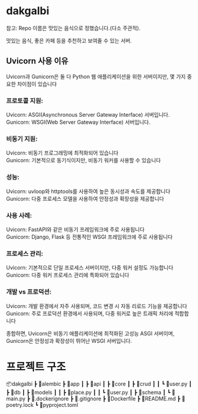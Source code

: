 # dakgalbi

참고: Repo 이름은 맛있는 음식으로 정했습니다.(다소 주관적).

맛있는 음식, 좋은 카페 등을 추천하고 보여줄 수 있는 서버.

## Uvicorn 사용 이유

Uvicorn과 Gunicorn은 둘 다 Python 웹 애플리케이션을 위한 서버이지만, 몇 가지 중요한 차이점이 있습니다

### 프로토콜 지원:

Uvicorn: ASGI(Asynchronous Server Gateway Interface) 서버입니다.  
Gunicorn: WSGI(Web Server Gateway Interface) 서버입니다.

### 비동기 지원:

Uvicorn: 비동기 프로그래밍에 최적화되어 있습니다  
Gunicorn: 기본적으로 동기식이지만, 비동기 워커를 사용할 수 있습니다

### 성능:

Uvicorn: uvloop와 httptools를 사용하여 높은 동시성과 속도를 제공합니다  
Gunicorn: 다중 프로세스 모델을 사용하여 안정성과 확장성을 제공합니다

### 사용 사례:

Uvicorn: FastAPI와 같은 비동기 프레임워크에 주로 사용됩니다  
Gunicorn: Django, Flask 등 전통적인 WSGI 프레임워크에 주로 사용됩니다

### 프로세스 관리:

Uvicorn: 기본적으로 단일 프로세스 서버이지만, 다중 워커 설정도 가능합니다  
Gunicorn: 다중 워커 프로세스 관리에 특화되어 있습니다

### 개발 vs 프로덕션:

Uvicorn: 개발 환경에서 자주 사용되며, 코드 변경 시 자동 리로드 기능을 제공합니다  
Gunicorn: 주로 프로덕션 환경에서 사용되며, 다중 워커로 높은 트래픽 처리에 적합합니다

종합하면, Uvicorn은 비동기 애플리케이션에 최적화된 고성능 ASGI 서버이며, Gunicorn은 안정성과 확장성이 뛰어난 WSGI 서버입니다.

# 프로젝트 구조

📦dakgalbi
┣ 📂alembic
┣ 📂app
┃ ┣ 📂api
┃ ┣ 📂core
┃ ┣ 📂crud
┃ ┃ ┗ 📜user.py
┃ ┣ 📂db
┃ ┣ 📂models
┃ ┃ ┣ 📜place.py
┃ ┃ ┗ 📜user.py
┃ ┣ 📂schema
┃ ┗ 📜main.py
┣ 📜.dockerignore
┣ 📜.gitignore
┣ 📜Dockerfile
┣ 📜README.md
┣ 📜poetry.lock
┗ 📜pyproject.toml
